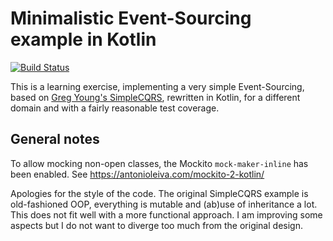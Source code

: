 # Minimalistic Event-Sourcing example in Kotlin

[![Build Status](https://travis-ci.org/nicusX/kotlin-event-sourcing-minimal.svg?branch=master)](https://travis-ci.org/nicusX/kotlin-event-sourcing-minimal)

This is a learning exercise, implementing a very simple Event-Sourcing, based on [Greg Young's SimpleCQRS](https://github.com/gregoryyoung/m-r),
rewritten in Kotlin, for a different domain and with a fairly reasonable test coverage.


## General notes

To allow mocking non-open classes, the Mockito `mock-maker-inline` has been enabled. See https://antonioleiva.com/mockito-2-kotlin/

Apologies for the style of the code.
The original SimpleCQRS example is old-fashioned OOP, everything is mutable and (ab)use of inheritance a lot.
This does not fit well with a more functional approach.
I am improving some aspects but I do not want to diverge too much from the original design.
